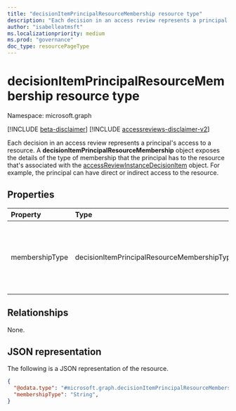 ```yaml
---
title: "decisionItemPrincipalResourceMembership resource type"
description: "Each decision in an access review represents a principal's access to a resource. A decisionItemPrincipalResourceMembership object exposes the details of the type of membership that the principal has to the resource that's associated with the accessReviewInstanceDecisionItem object."
author: "isabelleatmsft"
ms.localizationpriority: medium
ms.prod: "governance"
doc_type: resourcePageType
---
```


# decisionItemPrincipalResourceMembership resource type

Namespace: microsoft.graph

[!INCLUDE [beta-disclaimer](../../includes/beta-disclaimer.md)]
[!INCLUDE [accessreviews-disclaimer-v2](../../includes/accessreviews-disclaimer-v2.md)]

Each decision in an access review represents a principal's access to a resource. A **decisionItemPrincipalResourceMembership** object exposes the details of the type of membership that the principal has to the resource that's associated with the [accessReviewInstanceDecisionItem](accessreviewinstancedecisionitem.md) object. For example, the principal can have direct or indirect access to the resource.


## Properties
|Property|Type|Description|
|:---|:---|:---|
|membershipType| decisionItemPrincipalResourceMembershipType | Type of membership that the principal has to the resource. Multi-valued. The possible values are: `direct`, `indirect`, `unknownFutureValue`.|

## Relationships
None.

## JSON representation
The following is a JSON representation of the resource.
<!-- {
  "blockType": "resource",
  "@odata.type": "microsoft.graph.decisionItemPrincipalResourceMembership",
}
-->
``` json
{
  "@odata.type": "#microsoft.graph.decisionItemPrincipalResourceMembership",
  "membershipType": "String",
}
```
